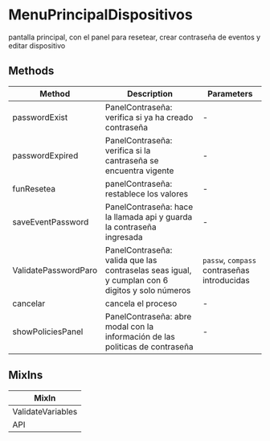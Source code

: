 # MenuPrincipalDispositivos

pantalla principal, con el panel para resetear, crear contraseña de eventos y editar dispositivo

## Methods

<!-- @vuese:MenuPrincipalDispositivos:methods:start -->
|Method|Description|Parameters|
|---|---|---|
|passwordExist|PanelContraseña: verifica si ya ha creado contraseña|-|
|passwordExpired|PanelContraseña: verifica si la cantraseña se encuentra vigente|-|
|funResetea|panelContraseña: restablece los valores|-|
|saveEventPassword|PanelContraseña: hace la llamada api y guarda la contraseña ingresada|-|
|ValidatePasswordParo|PanelContraseña: valida que las contraselas seas igual, y cumplan con 6 digitos y solo números|`passw`, `compass` contraseñas introducidas|
|cancelar|cancela el proceso|-|
|showPoliciesPanel|PanelContraseña: abre modal con la información de las politicas de contraseña|-|

<!-- @vuese:MenuPrincipalDispositivos:methods:end -->


## MixIns

<!-- @vuese:MenuPrincipalDispositivos:mixIns:start -->
|MixIn|
|---|
|ValidateVariables|
|API|

<!-- @vuese:MenuPrincipalDispositivos:mixIns:end -->


